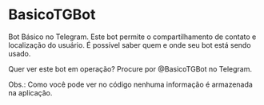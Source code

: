 # BasicoTGBot
Bot Básico no Telegram.
Este bot permite o compartilhamento de contato e localização do usuário. 
É possível saber quem e onde seu bot está sendo usado.

Quer ver este bot em operação?
Procure por @BasicoTGBot no Telegram.

Obs.: Como você pode ver no código nenhuma informação é armazenada na aplicação.
